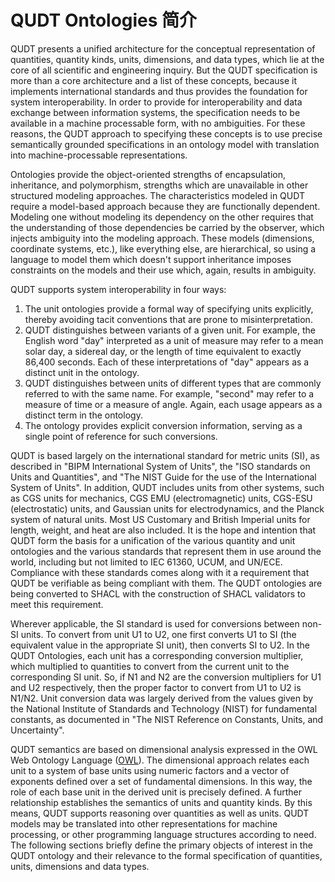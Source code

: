 # QUDT Ontologies 简介

QUDT presents a unified architecture for the conceptual representation of quantities, quantity kinds, units, dimensions, and data types, which lie at the core of all scientific and engineering inquiry. But the QUDT specification is more than a core architecture and a list of these concepts, because it implements international standards and thus provides the foundation for system interoperability. In order to provide for interoperability and data exchange between information systems, the specification needs to be available in a machine processable form, with no ambiguities. For these reasons, the QUDT approach to specifying these concepts is to use precise semantically grounded specifications in an ontology model with translation into machine-processable representations.

Ontologies provide the object-oriented strengths of encapsulation, inheritance, and polymorphism, strengths which are unavailable in other structured modeling approaches. The characteristics modeled in QUDT require a model-based approach because they are functionally dependent. Modeling one without modeling its dependency on the other requires that the understanding of those dependencies be carried by the observer, which injects ambiguity into the modeling approach. These models (dimensions, coordinate systems, etc.), like everything else, are hierarchical, so using a language to model them which doesn't support inheritance imposes constraints on the models and their use which, again, results in ambiguity.

QUDT supports system interoperability in four ways:

1. The unit ontologies provide a formal way of specifying units explicitly, thereby avoiding tacit conventions that are prone to misinterpretation.
2. QUDT distinguishes between variants of a given unit. For example, the English word "day" interpreted as a unit of measure may refer to a mean solar day, a sidereal day, or the length of time equivalent to exactly 86,400 seconds. Each of these interpretations of "day" appears as a distinct unit in the ontology.
3. QUDT distinguishes between units of different types that are commonly referred to with the same name. For example, "second" may refer to a measure of time or a measure of angle. Again, each usage appears as a distinct term in the ontology.
4. The ontology provides explicit conversion information, serving as a single point of reference for such conversions.

QUDT is based largely on the international standard for metric units (SI), as described in "BIPM International System of Units", the "ISO standards on Units and Quantities", and "The NIST Guide for the use of the International System of Units". In addition, QUDT includes units from other systems, such as CGS units for mechanics, CGS EMU (electromagnetic) units, CGS-ESU (electrostatic) units, and Gaussian units for electrodynamics, and the Planck system of natural units. Most US Customary and British Imperial units for length, weight, and heat are also included. It is the hope and intention that QUDT form the basis for a unification of the various quantity and unit ontologies and the various standards that represent them in use around the world, including but not limited to IEC 61360, UCUM, and UN/ECE. Compliance with these standards comes along with it a requirement that QUDT be verifiable as being compliant with them. The QUDT ontologies are being converted to SHACL with the construction of SHACL validators to meet this requirement.

Wherever applicable, the SI standard is used for conversions between non-SI units. To convert from unit U1 to U2, one first converts U1 to SI (the equivalent value in the appropriate SI unit), then converts SI to U2. In the QUDT Ontologies, each unit has a corresponding conversion multiplier, which multiplied to quantities to convert from the current unit to the corresponding SI unit. So, if N1 and N2 are the conversion multipliers for U1 and U2 respectively, then the proper factor to convert from U1 to U2 is N1/N2. Unit conversion data was largely derived from the values given by the National Institute of Standards and Technology (NIST) for fundamental constants, as documented in "The NIST Reference on Constants, Units, and Uncertainty".

QUDT semantics are based on dimensional analysis expressed in the OWL Web Ontology Language ([OWL](<http://www.w3.org/2004/OWL/>)). The dimensional approach relates each unit to a system of base units using numeric factors and a vector of exponents defined over a set of fundamental dimensions. In this way, the role of each base unit in the derived unit is precisely defined. A further relationship establishes the semantics of units and quantity kinds. By this means, QUDT supports reasoning over quantities as well as units. QUDT models may be translated into other representations for machine processing, or other programming language structures according to need. The following sections briefly define the primary objects of interest in the QUDT ontology and their relevance to the formal specification of quantities, units, dimensions and data types.